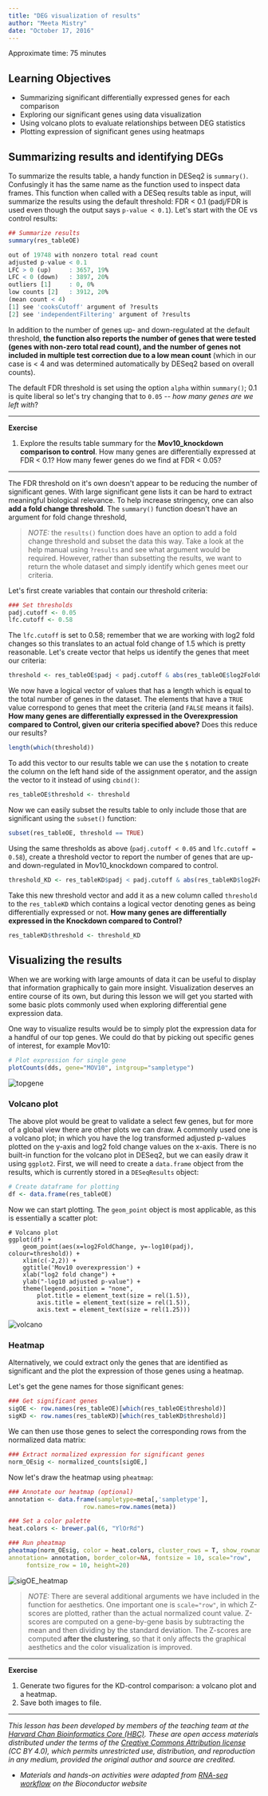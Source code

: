 ```yaml
---
title: "DEG visualization of results"
author: "Meeta Mistry"
date: "October 17, 2016"
---
```


Approximate time: 75 minutes

## Learning Objectives 

* Summarizing significant differentially expressed genes for each comparison
* Exploring our significant genes using data visualization
* Using volcano plots to evaluate relationships between DEG statistics
* Plotting expression of significant genes using heatmaps

## Summarizing results and identifying DEGs

To summarize the results table, a handy function in DESeq2 is `summary()`. Confusingly it has the same name as the function used to inspect data frames. This function when called with a DESeq results table as input, will summarize the results using the default threshold: FDR < 0.1 (padj/FDR is used even though the output says `p-value < 0.1`). Let's start with the OE vs control results:

```r
## Summarize results
summary(res_tableOE)
```

```r  
out of 19748 with nonzero total read count
adjusted p-value < 0.1
LFC > 0 (up)     : 3657, 19% 
LFC < 0 (down)   : 3897, 20% 
outliers [1]     : 0, 0% 
low counts [2]   : 3912, 20% 
(mean count < 4)
[1] see 'cooksCutoff' argument of ?results
[2] see 'independentFiltering' argument of ?results
```

In addition to the number of genes up- and down-regulated at the default threshold, **the function also reports the number of genes that were tested (genes with non-zero total read count), and the number of genes not included in multiple test correction due to a low mean count** (which in our case is < 4 and was determined automatically by DESeq2 based on overall counts).

The default FDR threshold is set using the option `alpha` within `summary()`; 0.1 is quite liberal so let's try changing that to `0.05` -- *how many genes are we left with*?

***

**Exercise**

1. Explore the results table summary for the **Mov10_knockdown comparison to control**. How many genes are differentially expressed at FDR < 0.1? How many fewer genes do we find at FDR < 0.05?

***

The FDR threshold on it's own doesn't appear to be reducing the number of significant genes. With large significant gene lists it can be hard to extract meaningful biological relevance. To help increase stringency, one can also **add a fold change threshold**. The `summary()` function doesn't have an argument for fold change threshold,

> *NOTE:* the `results()` function does have an option to add a fold change threshold and subset the data this way. Take a look at the help manual using `?results` and see what argument would be required. However, rather than subsetting the results, we want to return the whole dataset and simply identify which genes meet our criteria. 

Let's first create variables that contain our threshold criteria:

```r
### Set thresholds
padj.cutoff <- 0.05
lfc.cutoff <- 0.58
```

The `lfc.cutoff` is set to 0.58; remember that we are working with log2 fold changes so this translates to an actual fold change of 1.5 which is pretty reasonable. Let's create vector that helps us identify the genes that meet our criteria:

```r
threshold <- res_tableOE$padj < padj.cutoff & abs(res_tableOE$log2FoldChange) > lfc.cutoff
```

We now have a logical vector of values that has a length which is equal to the total number of genes in the dataset. The elements that have a `TRUE` value correspond to genes that meet the criteria (and `FALSE` means it fails). **How many genes are differentially expressed in the Overexpression compared to Control, given our criteria specified above?** Does this reduce our results? 

```r
length(which(threshold))
```
	
To add this vector to our results table we can use the `$` notation to create the column on the left hand side of the assignment operator, and the assign the vector to it instead of using `cbind()`:

```r
res_tableOE$threshold <- threshold                
```

Now we can easily subset the results table to only include those that are significant using the `subset()` function:

```r
subset(res_tableOE, threshold == TRUE)
```

Using the same thresholds as above (`padj.cutoff < 0.05` and `lfc.cutoff = 0.58`), create a threshold vector to report the number of genes that are up- and down-regulated in Mov10_knockdown compared to control.

```r
threshold_KD <- res_tableKD$padj < padj.cutoff & abs(res_tableKD$log2FoldChange) > lfc.cutoff
```

Take this new threshold vector and add it as a new column called `threshold` to the `res_tableKD` which contains a logical vector denoting genes as being differentially expressed or not. **How many genes are differentially expressed in the Knockdown compared to Control?**

```r
res_tableKD$threshold <- threshold_KD
``` 

## Visualizing the results

When we are working with large amounts of data it can be useful to display that information graphically to gain more insight. Visualization deserves an entire course of its own, but during this lesson we will get you started with some basic plots commonly used when exploring differential gene expression data.

One way to visualize results would be to simply plot the expression data for a handful of our top genes. We could do that by picking out specific genes of interest, for example Mov10:

```r
# Plot expression for single gene
plotCounts(dds, gene="MOV10", intgroup="sampletype")
```
	
![topgene](../img/topgen_plot.png)

### Volcano plot

The above plot would be great to validate a select few genes, but for more of a global view there are other plots we can draw. A commonly used one is a volcano plot; in which you have the log transformed adjusted p-values plotted on the y-axis and log2 fold change values on the x-axis. There is no built-in function for the volcano plot in DESeq2, but we can easily draw it using `ggplot2`. First, we will need to create a `data.frame` object from the results, which is currently stored in a `DESeqResults`  object:

```r
# Create dataframe for plotting
df <- data.frame(res_tableOE)
```

Now we can start plotting. The `geom_point` object is most applicable, as this is essentially a scatter plot:

```
# Volcano plot
ggplot(df) +
	geom_point(aes(x=log2FoldChange, y=-log10(padj), colour=threshold)) +
	xlim(c(-2,2)) +
	ggtitle('Mov10 overexpression') +
	xlab("log2 fold change") + 
	ylab("-log10 adjusted p-value") +
	theme(legend.position = "none",
    	plot.title = element_text(size = rel(1.5)),
    	axis.title = element_text(size = rel(1.5)),
    	axis.text = element_text(size = rel(1.25)))  
```

![volcano](../img/volcanoplot-1.png)


### Heatmap

Alternatively, we could extract only the genes that are identified as significant and the plot the expression of those genes using a heatmap.

Let's get the gene names for those significant genes:

```r
### Get significant genes
sigOE <- row.names(res_tableOE)[which(res_tableOE$threshold)]
sigKD <- row.names(res_tableKD)[which(res_tableKD$threshold)]
```
	
We can then use those genes to select the corresponding rows from the normalized data matrix:

```r
### Extract normalized expression for significant genes
norm_OEsig <- normalized_counts[sigOE,]
```

Now let's draw the heatmap using `pheatmap`:

```r
### Annotate our heatmap (optional)
annotation <- data.frame(sampletype=meta[,'sampletype'], 
                     row.names=row.names(meta))

### Set a color palette
heat.colors <- brewer.pal(6, "YlOrRd")

### Run pheatmap
pheatmap(norm_OEsig, color = heat.colors, cluster_rows = T, show_rownames=F,
annotation= annotation, border_color=NA, fontsize = 10, scale="row",
     fontsize_row = 10, height=20)
```
         
![sigOE_heatmap](../img/sigOE_heatmap.png)       

> *NOTE:* There are several additional arguments we have included in the function for aesthetics. One important one is `scale="row"`, in which Z-scores are plotted, rather than the actual normalized count value. Z-scores are computed on a gene-by-gene basis by subtracting the mean and then dividing by the standard deviation. The Z-scores are computed **after the clustering**, so that it only affects the graphical aesthetics and the color visualization is improved.

***

**Exercise**

1. Generate two figures for the KD-control comparison: a volcano plot and a heatmap. 
2. Save both images to file.

***

*This lesson has been developed by members of the teaching team at the [Harvard Chan Bioinformatics Core (HBC)](http://bioinformatics.sph.harvard.edu/). These are open access materials distributed under the terms of the [Creative Commons Attribution license](https://creativecommons.org/licenses/by/4.0/) (CC BY 4.0), which permits unrestricted use, distribution, and reproduction in any medium, provided the original author and source are credited.*

* *Materials and hands-on activities were adapted from [RNA-seq workflow](http://www.bioconductor.org/help/workflows/rnaseqGene/#de) on the Bioconductor website*
